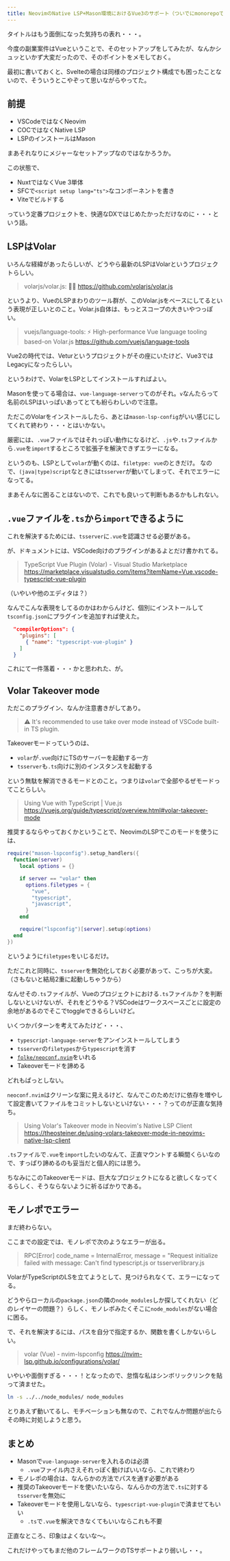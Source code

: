 ```yaml
---
title: NeovimのNative LSP+Mason環境におけるVue3のサポート（ついでにmonorepoでも）
---
```


タイトルはもう面倒になった気持ちの表れ・・・。

今度の副業案件はVueということで、そのセットアップをしてみたが、なんかシュッといかず大変だったので、そのポイントをメモしておく。

最初に書いておくと、Svelteの場合は同様のプロジェクト構成でも困ったことないので、そういうとこやぞって思いながらやってた。

## 前提

- VSCodeではなくNeovim
- COCではなくNative LSP
- LSPのインストールはMason

まあそれなりにメジャーなセットアップなのではなかろうか。

この状態で、

- NuxtではなくVue 3単体
- SFCで`<script setup lang="ts">`なコンポーネントを書き
- Viteでビルドする

っていう定番プロジェクトを、快適なDXではじめたかっただけなのに・・・という話。

## LSPはVolar

いろんな経緯があったらしいが、どうやら最新のLSPはVolarというプロジェクトらしい。

> volarjs/volar.js: 💙🌊
> https://github.com/volarjs/volar.js

というより、VueのLSPまわりのツール群が、このVolar.jsをベースにしてるという表現が正しいとのこと。Volar.js自体は、もっとスコープの大きいやつっぽい。

> vuejs/language-tools: ⚡ High-performance Vue language tooling based-on Volar.js
> https://github.com/vuejs/language-tools

Vue2の時代では、Veturというプロジェクトがその座にいたけど、Vue3ではLegacyになったらしい。

というわけで、VolarをLSPとしてインストールすればよい。

Masonを使ってる場合は、`vue-language-server`ってのがそれ。`v`なんたらって名前のLSPはいっぱいあってとても紛らわしいので注意。

ただこのVolarをインストールしたら、あとは`mason-lsp-config`がいい感じにしてくれて終わり・・・とはいかない。

厳密には、`.vue`ファイルではそれっぽい動作になるけど、`.js`や`.ts`ファイルから`.vue`を`import`するところで拡張子を解決できずエラーになる。

というのも、LSPとして`volar`が動くのは、`filetype: vue`のときだけ。
なので、`(java|type)script`なときには`tsserver`が動いてしまって、それでエラーになってる。

まあそんなに困ることはないので、これでも良いって判断もあるかもしれない。

## `.vue`ファイルを`.ts`から`import`できるように

これを解決するためには、`tsserver`に`.vue`を認識させる必要がある。

が、ドキュメントには、VSCode向けのプラグインがあるよとだけ書かれてる。

> TypeScript Vue Plugin (Volar) - Visual Studio Marketplace
> https://marketplace.visualstudio.com/items?itemName=Vue.vscode-typescript-vue-plugin

（いやいや他のエディタは？）

なんでこんな表現をしてるのかはわからんけど、個別にインストールして`tsconfig.json`にプラグインを追加すれば使えた。

```json
  "compilerOptions": {
    "plugins": [
      { "name": "typescript-vue-plugin" }
    ]
  }
```

これにて一件落着・・・かと思われた、が。

## Volar Takeover mode

ただこのプラグイン、なんか注意書きがしてあり。

> ⚠️ It's recommended to use take over mode instead of VSCode built-in TS plugin.

Takeoverモードっていうのは、

- `volar`が`.vue`向けにTSのサーバーを起動する一方
- `tsserver`も`.ts`向けに別のインスタンスを起動する

という無駄を解消できるモードとのこと。つまりは`volar`で全部やるぜモードってことらしい。

> Using Vue with TypeScript | Vue.js
> https://vuejs.org/guide/typescript/overview.html#volar-takeover-mode

推奨するならやっておくかということで、NeovimのLSPでこのモードを使うには、

```lua
require("mason-lspconfig").setup_handlers({
  function(server)
    local options = {}

    if server == "volar" then
      options.filetypes = {
        "vue",
        "typescript",
        "javascript",
      }
    end

    require("lspconfig")[server].setup(options)
  end
})
```

というように`filetypes`をいじるだけ。

ただこれと同時に、`tsserver`を無効化しておく必要があって、こっちが大変。（さもないと結局2重に起動しちゃうから）

なんせその`.ts`ファイルが、Vueのプロジェクトにおける`.ts`ファイルか？を判断しないといけないが、それをどうやる？VSCodeはワークスペースごとに設定の余地があるのでそこでtoggleできるらしいけど。

いくつかパターンを考えてみたけど・・・、

- `typescript-language-server`をアンインストールしてしまう
- `tsserver`の`filetypes`から`typescript`を消す
- [`folke/neoconf.nvim`](https://github.com/folke/neoconf.nvim)をいれる
- Takeoverモードを諦める

どれもぱっとしない。

`neoconf.nvim`はクリーンな案に見えるけど、なんでこのためだけに依存を増やして設定書いてファイルをコミットしないといけない・・・？ってのが正直な気持ち。

> Using Volar's Takeover mode in Neovim's Native LSP Client
> https://theosteiner.de/using-volars-takeover-mode-in-neovims-native-lsp-client

`.ts`ファイルで`.vue`を`import`したいのなんて、正直マウントする瞬間くらいなので、すっぱり諦めるのも妥当だと個人的には思う。

ちなみにこのTakeoverモードは、巨大なプロジェクトになると欲しくなってくるらしく、そうならないように祈るばかりである。

## モノレポでエラー

まだ終わらない。

ここまでの設定では、モノレポで次のようなエラーが出る。

> RPC[Error] code_name = InternalError, message = "Request initialize failed with message: Can't find typescript.js or tsserverlibrary.js

VolarがTypeScriptのLSを立てようとして、見つけられなくて、エラーになってる。

どうやらローカルの`package.json`の隣の`node_modules`しか探してくれない（どのレイヤーの問題？）らしく、モノレポみたくそこに`node_modules`がない場合に困る。

で、それを解決するには、パスを自分で指定するか、関数を書くしかないらしい。

> volar (Vue) - nvim-lspconfig
> https://nvim-lsp.github.io/configurations/volar/

いやいや面倒すぎる・・・！となったので、怠惰な私はシンボリックリンクを貼って済ませた。

```sh
ln -s ../../node_modules/ node_modules
```

とりあえず動いてるし、モチベーションも無なので、これでなんか問題が出たらその時に対処しようと思う。

## まとめ

- Masonで`vue-language-server`を入れるのは必須
  - `.vue`ファイル内さえそれっぽく動けばいいなら、これで終わり
- モノレポの場合は、なんらかの方法でパスを通す必要がある
- 推奨のTakeoverモードを使いたいなら、なんらかの方法で`.ts`に対する`tsserver`を無効に
- Takeoverモードを使用しないなら、`typescript-vue-plugin`で済ませてもいい
  - `.ts`で`.vue`を解決できなくてもいいならこれも不要

正直なところ、印象はよくないな〜。

これだけやってもまだ他のフレームワークのTSサポートより弱いし・・。
